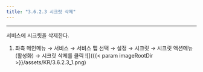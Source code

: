 ```yaml
---
title: "3.6.2.3 시크릿 삭제"
---
```


---
서비스에 시크릿을 삭제한다.

1. 좌측 메인메뉴 → 서비스 → 서비스 맵 선택 → 설정 → 시크릿 → 시크릿 액션메뉴\(활성화\) →  시크릿 삭제를 클릭
    ![]({{< param imageRootDir >}}/assets/KR/3.6.2.3_1.png)
